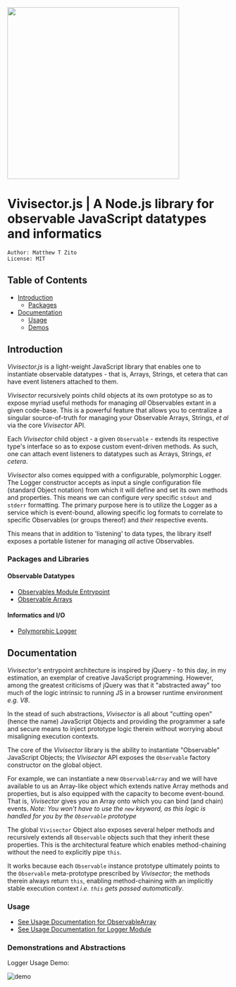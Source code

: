 <img src="https://github.com/MatthewZito/vivisector-js/blob/master/documentation/vx.png" width="390" height="390">

# Vivisector.js | A Node.js library for observable JavaScript datatypes and informatics
```
Author: Matthew T Zito
License: MIT
```
## Table of Contents

 - [Introduction](#intro) 
    * [Packages](#packages)
 - [Documentation](#docs)
    * [Usage](#use)
    * [Demos](#demo)

## <a name="intro"></a> Introduction
*Vivisector.js* is a light-weight JavaScript library that enables one to instantiate observable datatypes - that is, Arrays, Strings, et cetera that can have event listeners attached to them. 

*Vivisector* recursively points child objects at its own prototype so as to expose myriad useful methods for managing *all* Observables extant in a given code-base. This is a powerful feature that allows you to centralize a singular source-of-truth for managing your Observable Arrays, Strings, *et al* via the core *Vivisector* API.

Each *Vivisector* child object - a given `Observable` - extends its respective type's interface so as to expose custom event-driven methods. As such, one can attach event listeners to datatypes such as Arrays, Strings, *et cetera*.

*Vivisector* also comes equipped with a configurable, polymorphic Logger. The Logger constructor accepts as input a single configuration file (standard Object notation) from which it will define and set its own methods and properties. This means we can configure *very* specific `stdout` and `stderr` formatting. The primary purpose here is to utilize the Logger as a service which is event-bound, allowing specific log formats to correlate to specific Observables (or groups thereof) and *their* respective events. 

This means that in addition to 'listening' to data types, the library itself exposes a portable listener for managing *all* active Observables.

### <a name="packages"></a> Packages and Libraries

#### Observable Datatypes
  - [Observables Module Entrypoint](https://github.com/MatthewZito/vivisector-js/blob/master/packages/datatypes/index.js)
  - [Observable Arrays](https://github.com/MatthewZito/vivisector-js/blob/master/packages/datatypes/ObservableArray.js)

#### Informatics and I/O
  - [Polymorphic Logger](https://github.com/MatthewZito/vivisector-js/blob/master/packages/informatics/PolymorphicLogger.js)

## <a name="docs"></a> Documentation
*Vivisector's* entrypoint architecture is inspired by jQuery - to this day, in my estimation, an exemplar of creative JavaScript programming. However, among the greatest criticisms of jQuery was that it "abstracted away" too much of the logic intrinsic to running JS in a browser runtime environment *e.g. V8*. 

In the stead of such abstractions, *Vivisector* is all about "cutting open" (hence the name) JavaScript Objects and providing the programmer a safe and secure means to inject prototype logic therein without worrying about misaligning execution contexts. 

The core of the *Vivisector* library is the ability to instantiate "Observable" JavaScript Objects; the *Vivisector* API exposes the `Observable` factory constructor on the global object. 

For example, we can instantiate a new `ObservableArray` and we will have available to us an Array-like object which extends native Array methods and properties, but is also equipped with the capacity to become event-bound. That is, *Vivisector* gives you an Array onto which you can bind (and chain) events. *Note: You won't have to use the `new` keyword, as this logic is handled for you by the `Observable` prototype*

The global `Vivisector` Object also exposes several helper methods and recursively extends all `Observable` objects such that they inherit these properties. This is the architectural feature which enables method-chaining without the need to explicitly pipe `this`. 

It works because each `Observable` instance prototype ultimately points to the `Observable` meta-prototype prescribed by *Vivisector*; the methods therein always return `this`, enabling method-chaining with an implicitly stable execution context *i.e. `this` gets passed automatically*.

### <a name="use"></a> Usage
  - [See Usage Documentation for ObservableArray](https://github.com/MatthewZito/vivisector-js/blob/master/documentation/usage-observable-array.md)
  - [See Usage Documentation for Logger Module](https://github.com/MatthewZito/vivisector-js/blob/master/documentation/usage-logger.md)

### <a name="demo"></a> Demonstrations and Abstractions
Logger Usage Demo:

![demo](https://github.com/MatthewZito/vivisector-js/blob/master/documentation/polymorphic-logger-demo.gif)
